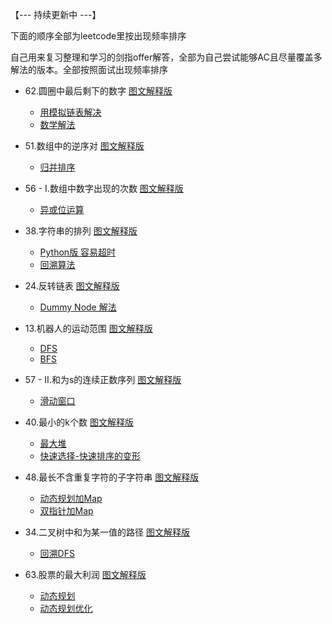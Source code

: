 【--- 持续更新中 ---】

下面的顺序全部为leetcode里按出现频率排序

自己用来复习整理和学习的剑指offer解答，全部为自己尝试能够AC且尽量覆盖多解法的版本。全部按照面试出现频率排序

*  62.圆圈中最后剩下的数字 [图文解释版](https://juejin.im/post/5efe1f736fb9a07ebe238437)
   * [用模拟链表解决](https://github.com/Melusinee/JianZhiOffer-LeetCode-Java/blob/master/62-LinkedList.java)
   * [数学解法](https://github.com/Melusinee/JianZhiOffer-LeetCode-Java/blob/master/62-Math.java)
   
*  51.数组中的逆序对 [图文解释版](https://juejin.im/post/5efeeea4e51d45347246a104)
   * [归并排序](https://github.com/Melusinee/JianZhiOffer-LeetCode-Java/blob/master/51.java)
   
*  56 - I.数组中数字出现的次数 [图文解释版](https://juejin.im/post/5eff063af265da22bc29a05a)
   * [异或位运算](https://github.com/Melusinee/JianZhiOffer-LeetCode-Java/blob/master/56-I.java)
   
*  38.字符串的排列 [图文解释版](https://juejin.im/post/5eff52816fb9a07e753c8619)
   * [Python版 容易超时](https://github.com/Melusinee/JianZhiOffer-LeetCode-Java/blob/master/38-1.py)
   * [回溯算法](https://github.com/Melusinee/JianZhiOffer-LeetCode-Java/blob/master/38-2.java)

*  24.反转链表 [图文解释版](https://juejin.im/post/5eff5af85188252e397ed089)
   * [Dummy Node 解法](https://github.com/Melusinee/JianZhiOffer-LeetCode-Java/blob/master/24.java)
   
*  13.机器人的运动范围 [图文解释版](https://juejin.im/post/5eff70256fb9a07ebe238619)
   * [DFS](https://github.com/Melusinee/JianZhiOffer-LeetCode-Java/blob/master/13-1.java)
   * [BFS](https://github.com/Melusinee/JianZhiOffer-LeetCode-Java/blob/master/13-2.java)
   
*  57 - II.和为s的连续正数序列 [图文解释版](https://juejin.im/post/5f0088006fb9a07eb32915fc)
   * [滑动窗口](https://github.com/Melusinee/JianZhiOffer-LeetCode-Java/blob/master/57%20-%20II.java)
   
*  40.最小的k个数 [图文解释版](https://juejin.im/post/5f009d36f265da22f4240e50)
   * [最大堆](https://github.com/Melusinee/JianZhiOffer-LeetCode-Java/blob/master/40-1.java)
   * [快速选择-快速排序的变形](https://github.com/Melusinee/JianZhiOffer-LeetCode-Java/blob/master/40-2.java)

*  48.最长不含重复字符的子字符串 [图文解释版](https://juejin.im/post/5f00c5425188252e937bddb7)
   * [动态规划加Map](https://github.com/Melusinee/JianZhiOffer-LeetCode-Java/blob/master/48-1.java)
   * [双指针加Map](https://github.com/Melusinee/JianZhiOffer-LeetCode-Java/blob/master/48-2.java)
 
*  34.二叉树中和为某一值的路径 [图文解释版](https://juejin.im/post/5f020ae7f265da22db2c176b)
   * [回溯DFS](https://github.com/Melusinee/JianZhiOffer-LeetCode-Java/blob/master/34.java)

*  63.股票的最大利润 [图文解释版](https://juejin.im/post/5f0211ba6fb9a07e85729297)
   * [动态规划](https://github.com/Melusinee/JianZhiOffer-LeetCode-Java/blob/master/63-1.java)
   * [动态规划优化](https://github.com/Melusinee/JianZhiOffer-LeetCode-Java/blob/master/63-2.java)
